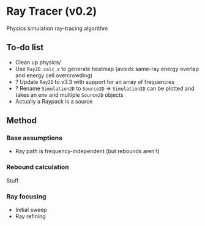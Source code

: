 # Ray Tracer (v0.2)

Physics simulation ray-tracing algorithm



## To-do list
- Clean up physics/
- Use `Ray2D.calc_z` to generate heatmap (avoids same-ray energy overlap and energy cell overcrowding)
- ? Update `Ray2D` to v3.3 with support for an array of frequencies
- ? Rename `Simulation2D` to `Source2D` => `Simulation2D` can be plotted and takes an env and multiple `Source2D` objects
- Actually a Raypack is a source

## Method
### Base assumptions
* Ray path is frequency-independent (but rebounds aren't)

### Rebound calculation
Stuff

### Ray focusing
* Initial sweep
* Ray refining
